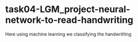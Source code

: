 # task04-LGM_project-neural-network-to-read-handwriting
Here using machine learning we classifying the handwritting
